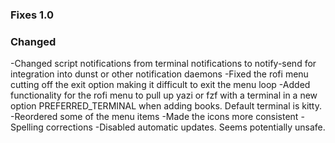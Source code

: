 ### Fixes 1.0
### Changed
-Changed script notifications from terminal notifications to notify-send for integration into dunst or other notification daemons
-Fixed the rofi menu cutting off the exit option making it difficult to exit the menu loop
-Added functionality for the rofi menu to pull up yazi or fzf with a terminal in a new option PREFERRED_TERMINAL when adding books. Default terminal is kitty.
-Reordered some of the menu items
-Made the icons more consistent
-Spelling corrections
-Disabled automatic updates. Seems potentially unsafe.
